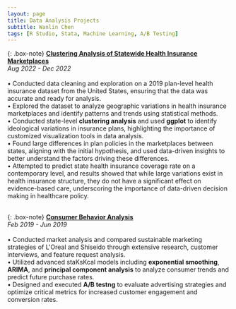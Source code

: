 ```yaml
---
layout: page
title: Data Analysis Projects
subtitle: Wanlin Chen
tags: [R Studio, Stata, Machine Learning, A/B Testing]
---
```


{: .box-note}
**[Clustering Analysis of Statewide Health Insurance Marketplaces](https://markdowntutorial.com/)**   
*Aug 2022 - Dec 2022*
<br>
<br>
• Conducted data cleaning and exploration on a 2019 plan-level health insurance dataset from the United States, ensuring that the data was accurate and ready for analysis.  
• Explored the dataset to analyze geographic variations in health insurance marketplaces and identify patterns and trends using statistical methods.  
• Conducted state-level **clustering analysis** and used **ggplot** to identify ideological variations in insurance plans, highlighting the importance of customized visualization tools in data analysis.  
• Found large differences in plan policies in the marketplaces between states, aligning with the initial hypothesis, and used data-driven insights to better understand the factors driving these differences.  
• Attempted to predict state health insurance coverage rate on a contemporary level, and results showed that while large variations exist in health insurance structure, they do not have a significant effect on evidence-based care, underscoring the importance of data-driven decision making in healthcare policy.
<br>
<br>

            
{: .box-note}
**[Consumer Behavior Analysis](https://markdowntutorial.com/)**    
*Feb 2019 - Jun 2019*
<br>
<br>
• Conducted market analysis and compared sustainable marketing strategies of L'Oreal and Shiseido through extensive research, customer interviews, and feature request analysis.  
• Utilized advanced staKsKcal models including **exponential smoothing**, **ARIMA**, and **principal component analysis** to analyze consumer trends and predict future purchase rates.  
• Designed and executed **A/B testng** to evaluate advertising strategies and optimize critical metrics for increased customer engagement and conversion rates.
<br>
<br>



